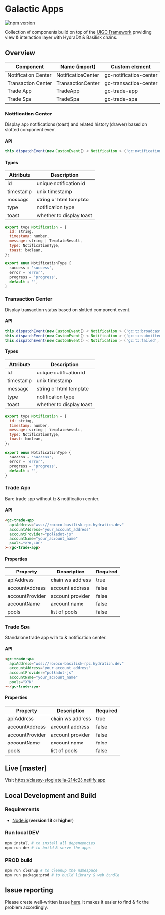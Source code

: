 # Galactic Apps

[![npm version](https://img.shields.io/npm/v/@galacticcouncil/apps.svg)](https://www.npmjs.com/package/@galacticcouncil/apps)

Collection of components build on top of the [UIGC Framework](https://github.com/galacticcouncil/ui) providing view & interaction
layer with HydraDX & Basilisk chains.

## Overview

| Component           | Name (import)      | Custom element         |
| ------------------- | ------------------ | ---------------------- |
| Notification Center | NotificationCenter | gc-notification-center |
| Transaction Center  | TransactionCenter  | gc-transaction-center  |
| Trade App           | TradeApp           | gc-trade-app           |
| Trade Spa           | TradeSpa           | gc-trade-spa           |

### Notification Center

Display app notifications (toast) and related history (drawer) based on slotted component event.

#### API

```js
this.dispatchEvent(new CustomEvent() < Notification > ('gc:notification', message));
```

#### Types

| Attribute | Description              |
| --------- | ------------------------ |
| id        | unique notification id   |
| timestamp | unix timestamp           |
| message   | string or html template  |
| type      | notification type        |
| toast     | whether to display toast |

```js
export type Notification = {
  id: string,
  timestamp: number,
  message: string | TemplateResult,
  type: NotificationType,
  toast: boolean,
};

export enum NotificationType {
  success = 'success',
  error = 'error',
  progress = 'progress',
  default = '',
}
```

### Transaction Center

Display transaction status based on slotted component event.

#### API

```js
this.dispatchEvent(new CustomEvent() < Notification > ('gc:tx:broadcasted', message));
this.dispatchEvent(new CustomEvent() < Notification > ('gc:tx:submitted', message));
this.dispatchEvent(new CustomEvent() < Notification > ('gc:tx:failed', message));
```

#### Types

| Attribute | Description              |
| --------- | ------------------------ |
| id        | unique notification id   |
| timestamp | unix timestamp           |
| message   | string or html template  |
| type      | notification type        |
| toast     | whether to display toast |

```js
export type Notification = {
  id: string,
  timestamp: number,
  message: string | TemplateResult,
  type: NotificationType,
  toast: boolean,
};

export enum NotificationType {
  success = 'success',
  error = 'error',
  progress = 'progress',
  default = '',
}
```

### Trade App

Bare trade app without tx & notification center.

#### API

```html
<gc-trade-app
  apiAddress="wss://rococo-basilisk-rpc.hydration.dev"
  accountAddress="your_account_address"
  accountProvider="polkadot-js"
  accountName="your_account_name"
  pools="XYK,LBP"
></gc-trade-app>
```

#### Properties

| Property        | Description      | Required |
| --------------- | ---------------- | -------- |
| apiAddress      | chain ws address | true     |
| accountAddress  | account address  | false    |
| accountProvider | account provider | false    |
| accountName     | account name     | false    |
| pools           | list of pools    | false    |

### Trade Spa

Standalone trade app with tx & notification center.

#### API

```html
<gc-trade-spa
  apiAddress="wss://rococo-basilisk-rpc.hydration.dev"
  accountAddress="your_account_address"
  accountProvider="polkadot-js"
  accountName="your_account_name"
  pools="XYK"
></gc-trade-spa>
```

#### Properties

| Property        | Description      | Required |
| --------------- | ---------------- | -------- |
| apiAddress      | chain ws address | true     |
| accountAddress  | account address  | false    |
| accountProvider | account provider | false    |
| accountName     | account name     | false    |
| pools           | list of pools    | false    |

## Live [master]

Visit https://classy-sfogliatella-214c28.netlify.app

## Local Development and Build

### Requirements

- [Node.js](https://nodejs.org/) (**version 18 or higher**)

### Run local DEV

```sh
npm install # to install all dependencies
npm run dev # to build & serve the apps
```

### PROD build

```sh
npm run cleanup # to cleanup the namespace
npm run package:prod # to build library & web bundle
```

## Issue reporting

Please create well-written issue [here](https://https://github.com/galacticcouncil/apps/issues/new). It makes it easier to find & fix the problem accordingly.
